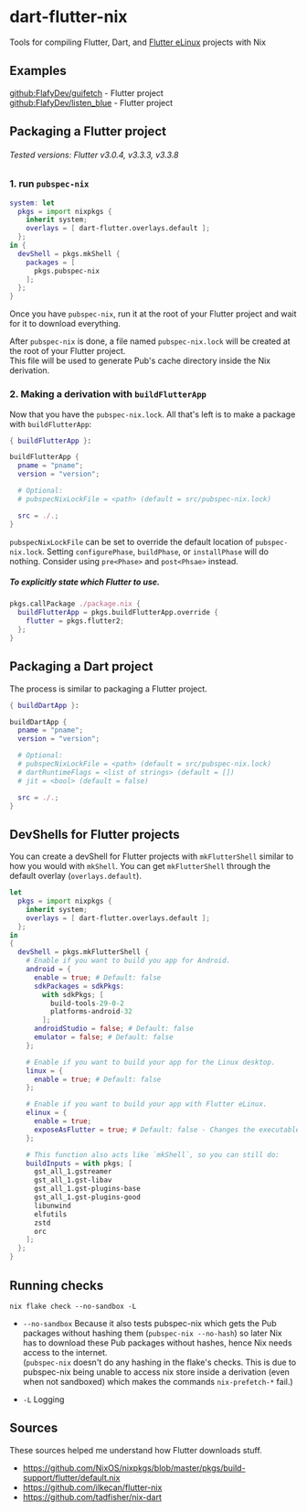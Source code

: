 # dart-flutter-nix

Tools for compiling Flutter, Dart, and [Flutter eLinux](https://github.com/sony/flutter-embedded-linux) projects with Nix

## Examples
[github:FlafyDev/guifetch](https://github.com/FlafyDev/guifetch) - Flutter project  
[github:FlafyDev/listen_blue](https://github.com/FlafyDev/listen_blue) - Flutter project  

## Packaging a Flutter project
###### Tested versions: Flutter v3.0.4, v3.3.3, v3.3.8
### 1. run `pubspec-nix`
```nix
system: let
  pkgs = import nixpkgs {
    inherit system;
    overlays = [ dart-flutter.overlays.default ];
  }; 
in {
  devShell = pkgs.mkShell {
    packages = [
      pkgs.pubspec-nix
    ];
  };
}
```

Once you have `pubspec-nix`, run it at the root of your Flutter project and wait for it to download everything.  

After `pubspec-nix` is done, a file named `pubspec-nix.lock` will be created at the root of your Flutter project.  
This file will be used to generate Pub's cache directory inside the Nix derivation.

### 2. Making a derivation with `buildFlutterApp`
Now that you have the `pubspec-nix.lock`. All that's left is to make a package with `buildFlutterApp`:
```nix
{ buildFlutterApp }:

buildFlutterApp {
  pname = "pname";
  version = "version";

  # Optional: 
  # pubspecNixLockFile = <path> (default = src/pubspec-nix.lock)

  src = ./.;
}
```
`pubspecNixLockFile` can be set to override the default location of `pubspec-nix.lock`.
Setting `configurePhase`, `buildPhase`, or `installPhase` will do nothing. Consider using `pre<Phase>` and `post<Phsae>` instead.

##### To explicitly state which Flutter to use.
```nix
pkgs.callPackage ./package.nix {
  buildFlutterApp = pkgs.buildFlutterApp.override {
    flutter = pkgs.flutter2;
  };
}
```


## Packaging a Dart project
The process is similar to packaging a Flutter project.
```nix
{ buildDartApp }:

buildDartApp {
  pname = "pname";
  version = "version";

  # Optional: 
  # pubspecNixLockFile = <path> (default = src/pubspec-nix.lock)
  # dartRuntimeFlags = <list of strings> (default = []) 
  # jit = <bool> (default = false)

  src = ./.;
}
```

## DevShells for Flutter projects
You can create a devShell for Flutter projects with `mkFlutterShell` similar to how you would with `mkShell`.
You can get `mkFlutterShell` through the default overlay (`overlays.default`).

```nix
let
  pkgs = import nixpkgs {
    inherit system;
    overlays = [ dart-flutter.overlays.default ];
  };
in
{
  devShell = pkgs.mkFlutterShell {
    # Enable if you want to build you app for Android.
    android = {
      enable = true; # Default: false
      sdkPackages = sdkPkgs:
        with sdkPkgs; [
          build-tools-29-0-2
          platforms-android-32
        ];
      androidStudio = false; # Default: false
      emulator = false; # Default: false
    };

    # Enable if you want to build your app for the Linux desktop.
    linux = {
      enable = true; # Default: false
    };

    # Enable if you want to build your app with Flutter eLinux.
    elinux = {
      enable = true;
      exposeAsFlutter = true; # Default: false - Changes the executable's name from "flutter-elinux" to "flutter"
    };

    # This function also acts like `mkShell`, so you can still do:
    buildInputs = with pkgs; [
      gst_all_1.gstreamer
      gst_all_1.gst-libav
      gst_all_1.gst-plugins-base
      gst_all_1.gst-plugins-good
      libunwind
      elfutils
      zstd
      orc
    ];
  };
}
```

## Running checks
```console
nix flake check --no-sandbox -L 
```
- `--no-sandbox` Because it also tests pubspec-nix which gets the Pub packages without hashing them (`pubspec-nix --no-hash`) so later Nix has to download these Pub packages without hashes, hence Nix needs access to the internet.  
(`pubspec-nix` doesn't do any hashing in the flake's checks. This is due to pubspec-nix being unable to access nix store inside a derivation (even when not sandboxed) which makes the commands `nix-prefetch-*` fail.)  

- `-L` Logging

## Sources
These sources helped me understand how Flutter downloads stuff.
- https://github.com/NixOS/nixpkgs/blob/master/pkgs/build-support/flutter/default.nix
- https://github.com/ilkecan/flutter-nix
- https://github.com/tadfisher/nix-dart
